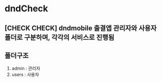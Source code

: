 # dndCheck
[CHECK CHECK] dndmobile 출결앱
관리자와 사용자 폴더로 구분하며, 각각의 서비스로 진행됨
---
## 폴더구조
1. admin : 관리자
2. users : 사용자